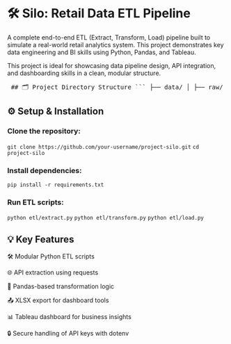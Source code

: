 # 🛠️ Silo: Retail Data ETL Pipeline
A complete end-to-end ETL (Extract, Transform, Load) pipeline built to simulate a real-world retail analytics system. This project demonstrates key data engineering and BI skills using Python, Pandas, and Tableau.

This project is ideal for showcasing data pipeline design, API integration, and dashboarding skills in a clean, modular structure.

<pre lang="markdown"> ## 🗂️ Project Directory Structure ``` ├── data/ │ ├── raw/ │ ├── processed/ │ └── final/ ├── etl/ │ ├── extract.py │ ├── transform.py │ └── load.py ├── dashboards/ │ └── retail_dashboard.pbix ├── .env ├── .gitignore ├── requirements.txt └── README.md ``` </pre>


## ⚙️ Setup & Installation
### Clone the repository:
`git clone https://github.com/your-username/project-silo.git`
`cd project-silo`
### Install dependencies:
`pip install -r requirements.txt`

### Run ETL scripts:

`python etl/extract.py`
`python etl/transform.py`
`python etl/load.py`

## 💡 Key Features
🛠️ Modular Python ETL scripts

🌐 API extraction using requests

🧼 Pandas-based transformation logic

📤 XLSX export for dashboard tools

📊 Tableau dashboard for business insights

🔒 Secure handling of API keys with dotenv

